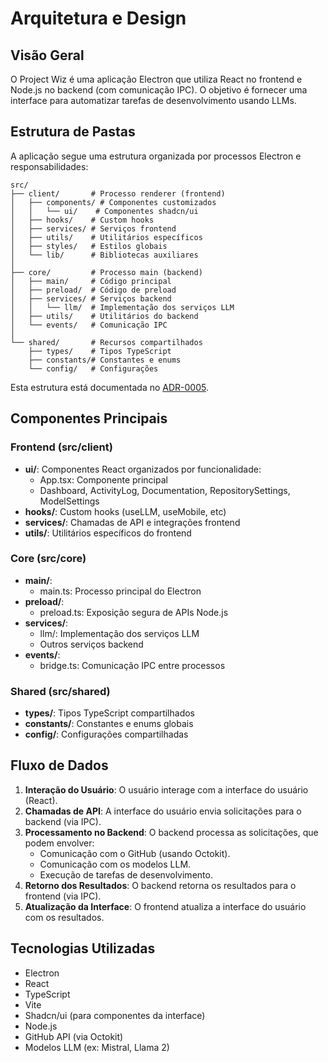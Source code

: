 # Arquitetura e Design

## Visão Geral

O Project Wiz é uma aplicação Electron que utiliza React no frontend e Node.js no backend (com comunicação IPC). O objetivo é fornecer uma interface para automatizar tarefas de desenvolvimento usando LLMs.

## Estrutura de Pastas

A aplicação segue uma estrutura organizada por processos Electron e responsabilidades:

```plaintext
src/
├── client/       # Processo renderer (frontend)
│   ├── components/ # Componentes customizados
│   │   └── ui/    # Componentes shadcn/ui
│   ├── hooks/    # Custom hooks
│   ├── services/ # Serviços frontend
│   ├── utils/    # Utilitários específicos
│   ├── styles/   # Estilos globais
│   └── lib/      # Bibliotecas auxiliares
│
├── core/         # Processo main (backend)
│   ├── main/     # Código principal
│   ├── preload/  # Código de preload
│   ├── services/ # Serviços backend
│   │   └── llm/  # Implementação dos serviços LLM
│   ├── utils/    # Utilitários do backend
│   └── events/   # Comunicação IPC
│
└── shared/       # Recursos compartilhados
    ├── types/    # Tipos TypeScript
    ├── constants/# Constantes e enums
    └── config/   # Configurações
```

Esta estrutura está documentada no [ADR-0005](adr/ADR-0005-Estrutura-de-Pastas-Electron.md).

## Componentes Principais

### Frontend (src/client)
- **ui/**: Componentes React organizados por funcionalidade:
  - App.tsx: Componente principal
  - Dashboard, ActivityLog, Documentation, RepositorySettings, ModelSettings
- **hooks/**: Custom hooks (useLLM, useMobile, etc)
- **services/**: Chamadas de API e integrações frontend
- **utils/**: Utilitários específicos do frontend

### Core (src/core)
- **main/**:
  - main.ts: Processo principal do Electron
- **preload/**:
  - preload.ts: Exposição segura de APIs Node.js
- **services/**:
  - llm/: Implementação dos serviços LLM
  - Outros serviços backend
- **events/**:
  - bridge.ts: Comunicação IPC entre processos

### Shared (src/shared)
- **types/**: Tipos TypeScript compartilhados
- **constants/**: Constantes e enums globais
- **config/**: Configurações compartilhadas

## Fluxo de Dados

1.  **Interação do Usuário**: O usuário interage com a interface do usuário (React).
2.  **Chamadas de API**: A interface do usuário envia solicitações para o backend (via IPC).
3.  **Processamento no Backend**: O backend processa as solicitações, que podem envolver:
    - Comunicação com o GitHub (usando Octokit).
    - Comunicação com os modelos LLM.
    - Execução de tarefas de desenvolvimento.
4.  **Retorno dos Resultados**: O backend retorna os resultados para o frontend (via IPC).
5.  **Atualização da Interface**: O frontend atualiza a interface do usuário com os resultados.

## Tecnologias Utilizadas

- Electron
- React
- TypeScript
- Vite
- Shadcn/ui (para componentes da interface)
- Node.js
- GitHub API (via Octokit)
- Modelos LLM (ex: Mistral, Llama 2)
